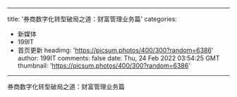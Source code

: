 
---
title: '券商数字化转型破局之道：财富管理业务篇'
categories: 
 - 新媒体
 - 199IT
 - 首页更新
headimg: 'https://picsum.photos/400/300?random=6386'
author: 199IT
comments: false
date: Thu, 24 Feb 2022 03:54:25 GMT
thumbnail: 'https://picsum.photos/400/300?random=6386'
---

<div>   
券商数字化转型破局之道：财富管理业务篇  
</div>
            